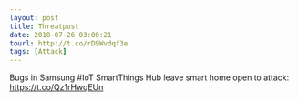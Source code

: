 ```yaml
---
layout: post
title: Threatpost
date: 2018-07-26 03:00:21
tourl: http://t.co/rD9Wvdqf3e
tags: [Attack]
---
```

Bugs in Samsung #IoT SmartThings Hub leave smart home open to attack: https://t.co/Qz1rHwqEUn